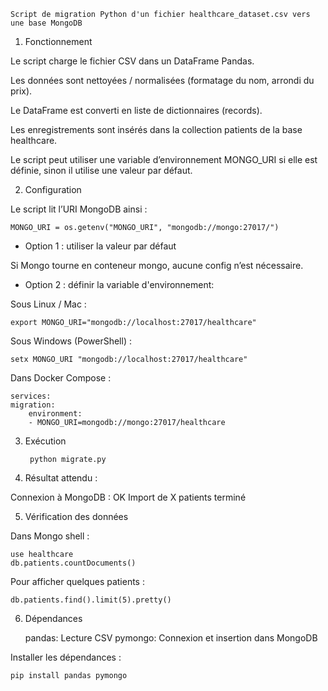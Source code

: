 	Script de migration Python d'un fichier healthcare_dataset.csv vers une base MongoDB


1. Fonctionnement

Le script charge le fichier CSV dans un DataFrame Pandas.

Les données sont nettoyées / normalisées (formatage du nom, arrondi du prix).

Le DataFrame est converti en liste de dictionnaires (records).

Les enregistrements sont insérés dans la collection patients de la base healthcare.

Le script peut utiliser une variable d’environnement MONGO_URI si elle est définie, sinon il utilise une valeur par défaut.

2. Configuration

Le script lit l’URI MongoDB ainsi :

	MONGO_URI = os.getenv("MONGO_URI", "mongodb://mongo:27017/")

- Option 1 : utiliser la valeur par défaut

Si Mongo tourne en conteneur mongo, aucune config n’est nécessaire.

- Option 2 : définir la variable d'environnement:
	
Sous Linux / Mac :

	export MONGO_URI="mongodb://localhost:27017/healthcare"

Sous Windows (PowerShell) :

	setx MONGO_URI "mongodb://localhost:27017/healthcare"

Dans Docker Compose :

	services:
  	migration:
    	environment:
      	- MONGO_URI=mongodb://mongo:27017/healthcare

3. Exécution

		python migrate.py


4. Résultat attendu :

Connexion à MongoDB : OK
Import de X patients terminé 

5. Vérification des données

Dans Mongo shell :

	use healthcare
	db.patients.countDocuments()


Pour afficher quelques patients :

	db.patients.find().limit(5).pretty()

6. Dépendances
	
	pandas:	  Lecture CSV
	pymongo:	Connexion et insertion dans MongoDB

Installer les dépendances :

	pip install pandas pymongo
	

